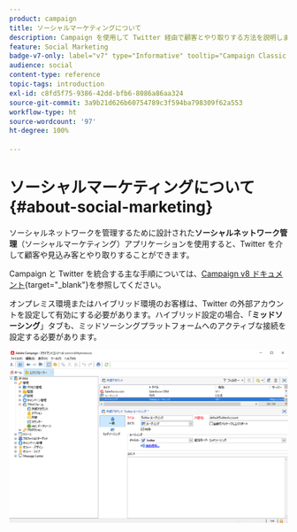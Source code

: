 ```yaml
---
product: campaign
title: ソーシャルマーケティングについて
description: Campaign を使用して Twitter 経由で顧客とやり取りする方法を説明します
feature: Social Marketing
badge-v7-only: label="v7" type="Informative" tooltip="Campaign Classic v7 にのみ適用されます"
audience: social
content-type: reference
topic-tags: introduction
exl-id: c8fd5f75-9386-42dd-bfb6-8086a86aa324
source-git-commit: 3a9b21d626b60754789c3f594ba798309f62a553
workflow-type: ht
source-wordcount: '97'
ht-degree: 100%

---
```


# ソーシャルマーケティングについて{#about-social-marketing}



ソーシャルネットワークを管理するために設計された&#x200B;**ソーシャルネットワーク管理**（ソーシャルマーケティング）アプリケーションを使用すると、Twitter を介して顧客や見込み客とやり取りすることができます。

Campaign と Twitter を統合する主な手順については、[Campaign v8 ドキュメント](https://experienceleague.adobe.com/docs/campaign/campaign-v8/connect/ac-tw.html?lang=ja){target="_blank"}を参照してください。

オンプレミス環境またはハイブリッド環境のお客様は、Twitter の外部アカウントを設定して有効にする必要があります。ハイブリッド設定の場合、「**ミッドソーシング**」タブも、ミッドソーシングプラットフォームへのアクティブな接続を設定する必要があります。

![](assets/tw-external-account.png)
